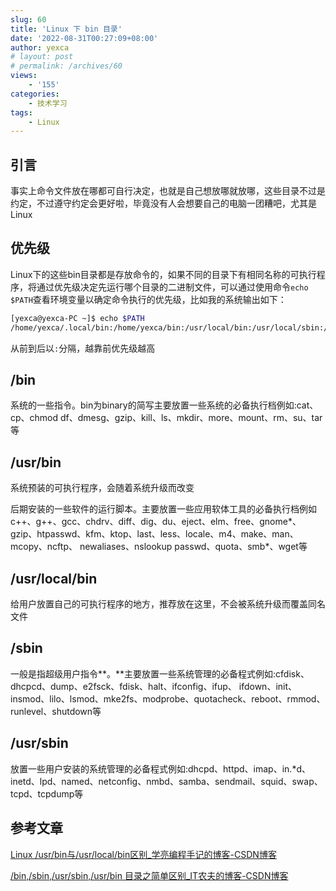 ```yaml
---
slug: 60
title: 'Linux 下 bin 目录'
date: '2022-08-31T00:27:09+08:00'
author: yexca
# layout: post
# permalink: /archives/60
views:
    - '155'
categories:
    - 技术学习
tags:
    - Linux
---
```


## 引言

事实上命令文件放在哪都可自行决定，也就是自己想放哪就放哪，这些目录不过是约定，不过遵守约定会更好啦，毕竟没有人会想要自己的电脑一团糟吧，尤其是Linux

## 优先级

Linux下的这些bin目录都是存放命令的，如果不同的目录下有相同名称的可执行程序，将通过优先级决定先运行哪个目录的二进制文件，可以通过使用命令`echo $PATH`查看环境变量以确定命令执行的优先级，比如我的系统输出如下：

```bash
[yexca@yexca-PC ~]$ echo $PATH
/home/yexca/.local/bin:/home/yexca/bin:/usr/local/bin:/usr/local/sbin:/usr/bin:/usr/sbin
```

从前到后以`:`分隔，越靠前优先级越高

## /bin

系统的一些指令。bin为binary的简写主要放置一些系统的必备执行档例如:cat、cp、chmod df、dmesg、gzip、kill、ls、mkdir、more、mount、rm、su、tar等

## /usr/bin

系统预装的可执行程序，会随着系统升级而改变

后期安装的一些软件的运行脚本。主要放置一些应用软体工具的必备执行档例如c++、g++、gcc、chdrv、diff、dig、du、eject、elm、free、gnome*、 gzip、htpasswd、kfm、ktop、last、less、locale、m4、make、man、mcopy、ncftp、 newaliases、nslookup passwd、quota、smb*、wget等

## /usr/local/bin

给用户放置自己的可执行程序的地方，推荐放在这里，不会被系统升级而覆盖同名文件

## /sbin

一般是指超级用户指令**。**主要放置一些系统管理的必备程式例如:cfdisk、dhcpcd、dump、e2fsck、fdisk、halt、ifconfig、ifup、 ifdown、init、insmod、lilo、lsmod、mke2fs、modprobe、quotacheck、reboot、rmmod、 runlevel、shutdown等

## /usr/sbin

放置一些用户安装的系统管理的必备程式例如:dhcpd、httpd、imap、in.*d、inetd、lpd、named、netconfig、nmbd、samba、sendmail、squid、swap、tcpd、tcpdump等

## 参考文章

[Linux /usr/bin与/usr/local/bin区别_学亮编程手记的博客-CSDN博客](https://blog.csdn.net/a772304419/article/details/113519250)

[/bin,/sbin,/usr/sbin,/usr/bin 目录之简单区别_IT农夫的博客-CSDN博客](https://blog.csdn.net/kkdelta/article/details/7708250)
